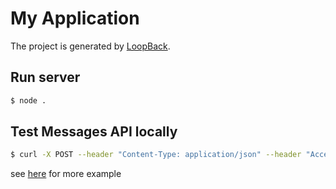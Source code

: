 # My Application

The project is generated by [LoopBack](http://loopback.io).

## Run server

```sh
$ node .
```

## Test Messages API locally

```sh
$ curl -X POST --header "Content-Type: application/json" --header "Accept: application/json" -d '{"events": [{"replyToken": "nHuyWiB7yP5Zw52FIkcQobQuGDXCTA","type": "message","timestamp": 1462629479859,"source": {"type": "user","userId": "U206d25c2ea6bd87c17655609a1c37cb8"},"message": {"id": "325708","type": "text","text": "Hello, world"}}]}' "http://localhost:3000/api/Messages"
```

see [here](https://devdocs.line.me/en/?java#webhooks) for more example
